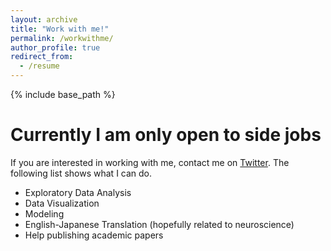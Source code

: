 ```yaml
---
layout: archive
title: "Work with me!"
permalink: /workwithme/
author_profile: true
redirect_from:
  - /resume
---
```


{% include base_path %}

Currently I am only open to side jobs
======

If you are interested in working with me, contact me on [Twitter](https://twitter.com/kk1110tt). The following list shows what I can do.

- Exploratory Data Analysis
- Data Visualization
- Modeling
- English-Japanese Translation (hopefully related to neuroscience)
- Help publishing academic papers


<!-- Teaching
======
  <ul>{% for post in site.teaching %}
    {% include archive-single-cv.html %}
  {% endfor %}</ul> -->
